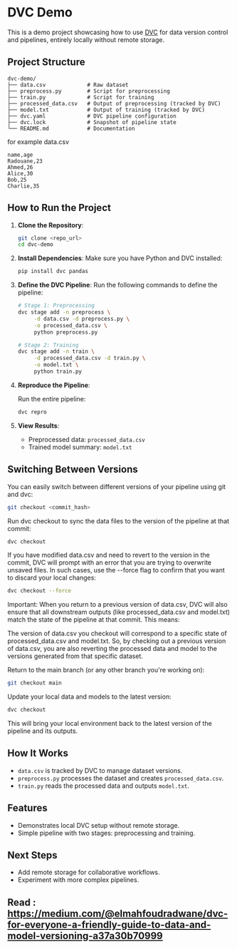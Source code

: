 # DVC Demo

This is a demo project showcasing how to use [DVC](https://dvc.org/) for data version control and pipelines, entirely locally without remote storage.

## Project Structure

```
dvc-demo/
├── data.csv             # Raw dataset
├── preprocess.py        # Script for preprocessing
├── train.py             # Script for training
├── processed_data.csv   # Output of preprocessing (tracked by DVC)
├── model.txt            # Output of training (tracked by DVC)
├── dvc.yaml             # DVC pipeline configuration
├── dvc.lock             # Snapshot of pipeline state
└── README.md            # Documentation
```
for example data.csv
```
name,age
Radouane,23
Ahmed,26
Alice,30
Bob,25
Charlie,35
```
## How to Run the Project

1. **Clone the Repository**:
   ```bash
   git clone <repo_url>
   cd dvc-demo
   ```

2. **Install Dependencies**:
   Make sure you have Python and DVC installed:
   ```bash
   pip install dvc pandas
   ```

4. **Define the DVC Pipeline**:
   Run the following commands to define the pipeline:
   ```bash
   # Stage 1: Preprocessing
   dvc stage add -n preprocess \
        -d data.csv -d preprocess.py \
        -o processed_data.csv \
        python preprocess.py
   
   # Stage 2: Training
   dvc stage add -n train \
        -d processed_data.csv -d train.py \
        -o model.txt \
        python train.py
   ```

4. **Reproduce the Pipeline**:

   Run the entire pipeline:
   ```bash
   dvc repro
   ```

5. **View Results**:
   - Preprocessed data: `processed_data.csv`
   - Trained model summary: `model.txt`


## Switching Between Versions
You can easily switch between different versions of your pipeline using git and dvc:
   ```bash
   git checkout <commit_hash>
   ```
   Run dvc checkout to sync the data files to the version of the pipeline at that commit:
   
   ```bash
   dvc checkout
   ```

If you have modified data.csv and need to revert to the version in the commit, DVC will prompt with an error that you are trying to overwrite unsaved files. In such cases, use the --force flag to confirm that you want to discard your local changes:

   ```bash
   dvc checkout --force
   ```
Important: When you return to a previous version of data.csv, DVC will also ensure that all downstream outputs (like processed_data.csv and model.txt) match the state of the pipeline at that commit. This means:

The version of data.csv you checkout will correspond to a specific state of processed_data.csv and model.txt.
So, by checking out a previous version of data.csv, you are also reverting the processed data and model to the versions generated from that specific dataset.

Return to the main branch (or any other branch you're working on):

   ```bash
   git checkout main
   ```
Update your local data and models to the latest version:
   ```bash
   dvc checkout
   ```
This will bring your local environment back to the latest version of the pipeline and its outputs.

## How It Works

- `data.csv` is tracked by DVC to manage dataset versions.
- `preprocess.py` processes the dataset and creates `processed_data.csv`.
- `train.py` reads the processed data and outputs `model.txt`.

## Features

- Demonstrates local DVC setup without remote storage.
- Simple pipeline with two stages: preprocessing and training.

## Next Steps

- Add remote storage for collaborative workflows.
- Experiment with more complex pipelines.

## Read : https://medium.com/@elmahfoudradwane/dvc-for-everyone-a-friendly-guide-to-data-and-model-versioning-a37a30b70999
